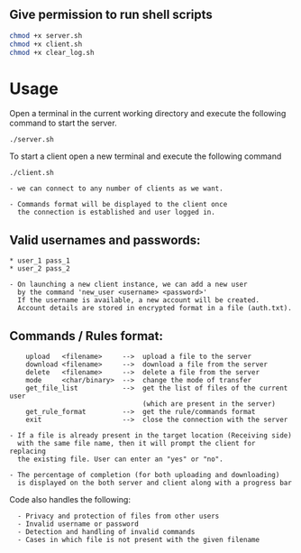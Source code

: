 ## Give permission to run shell scripts

```bash
chmod +x server.sh
chmod +x client.sh
chmod +x clear_log.sh
```

# Usage

Open a terminal in the current working directory 
and execute the following command to start the server.

```
./server.sh
```


To start a client open a new terminal 
and execute the following command

```
./client.sh
```

    - we can connect to any number of clients as we want.

    - Commands format will be displayed to the client once
      the connection is established and user logged in.
 
## Valid usernames and passwords:
    * user_1 pass_1
    * user_2 pass_2

    - On launching a new client instance, we can add a new user
      by the command 'new_user <username> <password>'
      If the username is available, a new account will be created.
      Account details are stored in encrypted format in a file (auth.txt).


## Commands / Rules format:
```
    upload   <filename>     -->  upload a file to the server
    download <filename>     -->  download a file from the server
    delete   <filename>     -->  delete a file from the server
    mode     <char/binary>  -->  change the mode of transfer
    get_file_list           -->  get the list of files of the current user
                                 (which are present in the server)
    get_rule_format         -->  get the rule/commands format    
    exit                    -->  close the connection with the server
```


    - If a file is already present in the target location (Receiving side)
      with the same file name, then it will prompt the client for replacing 
      the existing file. User can enter an "yes" or "no".

    - The percentage of completion (for both uploading and downloading)
      is displayed on the both server and client along with a progress bar

Code also handles the following:
```
  - Privacy and protection of files from other users
  - Invalid username or password
  - Detection and handling of invalid commands
  - Cases in which file is not present with the given filename
```